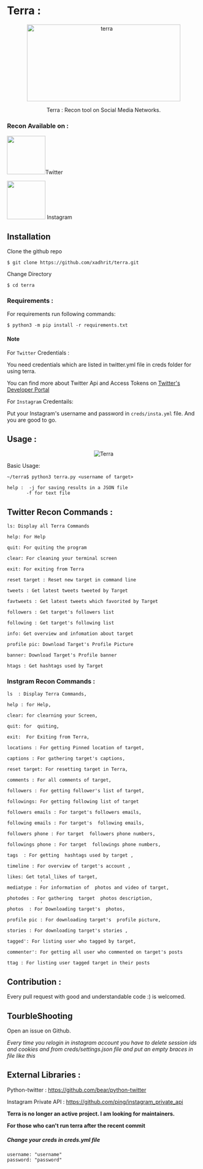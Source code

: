 # Terra : 

<p align="center">
<img src="./img/terra.jpg" height="200px" width="400px"  alt="terra"  />
</p>

<p align="center">
 Terra : Recon tool on Social Media Networks.
</p>

### Recon Available on :


<p>
<img height="100px" width="100px" src="./img/tweet.png">Twitter</img>
</p>

<p>
<img height="100px" width="100px" src="./img/insta.png"> Instagram </img>
</p>

## Installation

Clone the github repo
```
$ git clone https://github.com/xadhrit/terra.git

```
Change Directory

```
$ cd terra
```


### Requirements :


For requirements run following commands:


```
$ python3 -m pip install -r requirements.txt
```


#### Note

For `Twitter` Credentials : 

You need credentials which are listed in twitter.yml file in creds folder for using terra.

You can find more about Twitter Api and Access Tokens on <a href="https://developer.twitter.com/en/docs"> Twitter's Developer Portal
</a>


For `Instagram` Credentails:

Put your Instagram's username and password in `creds/insta.yml` file. And you are good to go.



## Usage :

<p align="center">
<img src="./img/img.png" alt="Terra" />
</p>

Basic Usage:

```
~/terra$ python3 terra.py <username of target> 

help :  -j for saving results in a JSON file
       -f for text file

```


##  Twitter Recon Commands :

```
ls: Display all Terra Commands

help: For Help 

quit: For quiting the program

clear: For cleaning your terminal screen

exit: For exiting from Terra

reset target : Reset new target in command line

tweets : Get latest tweets tweeted by Target

favtweets : Get latest tweets which favorited by Target

followers : Get target's followers list

following : Get target's following list

info: Get overview and infomation about target

profile pic: Download Target's Profile Picture

banner: Download Target's Profile banner

htags : Get hashtags used by Target

```

### Instgram Recon Commands :

```
ls  : Display Terra Commands,

help : for Help,

clear: for clearning your Screen,

quit: for  quiting,
            
exit:  For Exiting from Terra,
            
locations : For getting Pinned location of target,
            
captions : For gathering target's captions,
          
reset target: For resetting target in Terra,
            
comments : For all comments of target,
            
followers : For getting follower's list of target,
            
followings: For getting following list of target
            
followers emails : For target's followers emails,
            
following emails : For target's  following emails,

followers phone : For target  followers phone numbers,

followings phone : For target  followings phone numbers,

tags  : For getting  hashtags used by target ,

timeline : For overview of target's account ,
            
likes: Get total_likes of target,
            '
mediatype : For information of  photos and video of target,
          
photodes : For gathering  target  photos description,
            '
photos  : For Downloading target's  photos,
            
profile pic : For downloading target's  profile picture,
            
stories : For downloading target's stories ,
          
tagged': For listing user who tagged by target,

commenter': For getting all user who commented on target's posts
            
ttag : For listing user tagged target in their posts

```

## Contribution :

Every pull request with good and understandable code :) is welcomed. 

## TourbleShooting

Open an issue on Github.

*Every time you relogin in instagram account  you have to delete session ids and cookies and from creds/settings.json file and put an empty braces in file like this*


## External Libraries :

Python-twitter : https://github.com/bear/python-twitter

Instagram Private API :  https://github.com/ping/instagram_private_api


**Terra is no longer an active project. I am looking for maintainers.**

**For those who can't run terra after the recent commit**

##### Change your creds in creds.yml file

```
username: "username"
password: "password"
```
